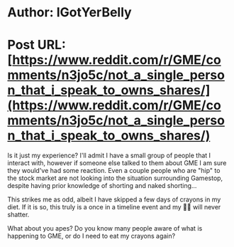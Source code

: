# Author: IGotYerBelly
# Post URL: [https://www.reddit.com/r/GME/comments/n3jo5c/not_a_single_person_that_i_speak_to_owns_shares/](https://www.reddit.com/r/GME/comments/n3jo5c/not_a_single_person_that_i_speak_to_owns_shares/)


Is it just my experience? I'll admit I have a small group of people that I interact with, however if someone else talked to them about GME I am sure they would've had some reaction. Even a couple people who are "hip" to the stock market are not looking into the situation surrounding Gamestop, despite having prior knowledge of shorting and naked shorting...

This strikes me as odd, albeit I have skipped a few days of crayons in my diet. If it is so, this truly is a once in a timeline event and my 💎🙌 will never shatter.

What about you apes? Do you know many people aware of what is happening to GME, or do I need to eat my crayons again?